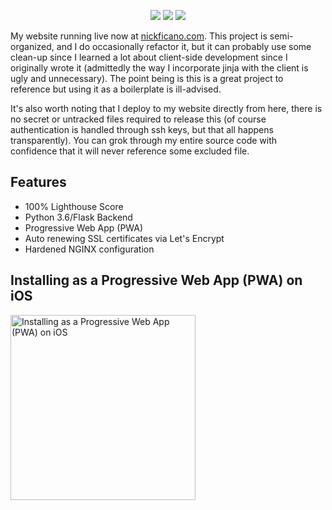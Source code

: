 <p align="center">
  <div align="center">
    <img src="https://img.shields.io/badge/python-3.6-blue.svg" />
    <img src="https://img.shields.io/badge/lighthouse-100%25-brightgreen.svg" />
    <img src="https://img.shields.io/badge/license-MIT-brightgreen.svg" />
  </div>
</p>

My website running live now at [nickficano.com](https://nickficano.com). This
project is semi-organized, and I do occasionally refactor it, but it can
probably use some clean-up since I learned a lot about client-side development
since I originally wrote it (admittedly the way I incorporate jinja with the
client is ugly and unnecessary). The point being is this is a great project to
reference but using it as a boilerplate is ill-advised.

It's also worth noting that I deploy to my website directly from here, there is
no secret or untracked files required to release this (of course authentication
is handled through ssh keys, but that all happens transparently). You can grok
through my entire source code with confidence that it will never reference some
excluded file.

## Features
* 100% Lighthouse Score
* Python 3.6/Flask Backend
* Progressive Web App (PWA)
* Auto renewing SSL certificates via Let's Encrypt
* Hardened NGINX configuration

## Installing as a Progressive Web App (PWA) on iOS

<img src="https://assets.nickficano.com/gh-nickficano.com-progressive-web-app-pwa.gif" width="296" alt="Installing as a Progressive Web App (PWA) on iOS" />
